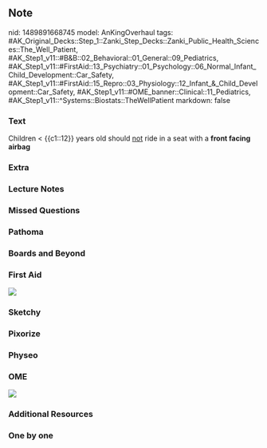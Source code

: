 ## Note
nid: 1489891668745
model: AnKingOverhaul
tags: #AK_Original_Decks::Step_1::Zanki_Step_Decks::Zanki_Public_Health_Sciences::The_Well_Patient, #AK_Step1_v11::#B&B::02_Behavioral::01_General::09_Pediatrics, #AK_Step1_v11::#FirstAid::13_Psychiatry::01_Psychology::06_Normal_Infant_Child_Development::Car_Safety, #AK_Step1_v11::#FirstAid::15_Repro::03_Physiology::12_Infant_&_Child_Development::Car_Safety, #AK_Step1_v11::#OME_banner::Clinical::11_Pediatrics, #AK_Step1_v11::^Systems::Biostats::TheWellPatient
markdown: false

### Text
Children < {{c1::12}} years old should <u>not</u> ride in a seat
with a <b>front facing airbag</b>

### Extra


### Lecture Notes


### Missed Questions


### Pathoma


### Boards and Beyond


### First Aid
<img src="tmp0zJUt9.png">

### Sketchy


### Pixorize


### Physeo


### OME
<div class="ome-widget">
  <a href=
  "https://onlinemeded.org/spa/pediatrics?ref=anki"><img src=
  "_OME_AnkiFlashcards_Topic_5.png"></a>
</div>

### Additional Resources


### One by one

